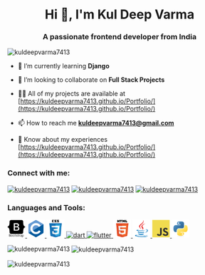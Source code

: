 <h1 align="center">Hi 👋, I'm Kul Deep Varma</h1>
<h3 align="center">A passionate frontend developer from India</h3>

<p align="left"> <img src="https://komarev.com/ghpvc/?username=kuldeepvarma7413&label=Profile%20views&color=0e75b6&style=flat" alt="kuldeepvarma7413" /> </p>


- 🌱 I’m currently learning **Django**

- 👯 I’m looking to collaborate on **Full Stack Projects**

- 👨‍💻 All of my projects are available at [https://kuldeepvarma7413.github.io/Portfolio/](https://kuldeepvarma7413.github.io/Portfolio/)

- 📫 How to reach me **kuldeepvarma7413@gmail.com**

- 📄 Know about my experiences [https://kuldeepvarma7413.github.io/Portfolio/](https://kuldeepvarma7413.github.io/Portfolio/)

<h3 align="left">Connect with me:</h3>
<p align="left">
<a href="https://linkedin.com/in/kuldeepvarma7413" target="blank"><img align="center" src="https://raw.githubusercontent.com/rahuldkjain/github-profile-readme-generator/master/src/images/icons/Social/linked-in-alt.svg" alt="kuldeepvarma7413" height="30" width="40" /></a>
<a href="https://instagram.com/kuldeepvarma7413" target="blank"><img align="center" src="https://raw.githubusercontent.com/rahuldkjain/github-profile-readme-generator/master/src/images/icons/Social/instagram.svg" alt="kuldeepvarma7413" height="30" width="40" /></a>
<a href="https://www.leetcode.com/kuldeepvarma7413" target="blank"><img align="center" src="https://raw.githubusercontent.com/rahuldkjain/github-profile-readme-generator/master/src/images/icons/Social/leet-code.svg" alt="kuldeepvarma7413" height="30" width="40" /></a>
</p>

<h3 align="left">Languages and Tools:</h3>
<p align="left"> <a href="https://getbootstrap.com" target="_blank" rel="noreferrer"> <img src="https://raw.githubusercontent.com/devicons/devicon/master/icons/bootstrap/bootstrap-plain-wordmark.svg" alt="bootstrap" width="40" height="40"/> </a> <a href="https://www.cprogramming.com/" target="_blank" rel="noreferrer"> <img src="https://raw.githubusercontent.com/devicons/devicon/master/icons/c/c-original.svg" alt="c" width="40" height="40"/> </a> <a href="https://www.w3schools.com/css/" target="_blank" rel="noreferrer"> <img src="https://raw.githubusercontent.com/devicons/devicon/master/icons/css3/css3-original-wordmark.svg" alt="css3" width="40" height="40"/> </a> <a href="https://dart.dev" target="_blank" rel="noreferrer"> <img src="https://www.vectorlogo.zone/logos/dartlang/dartlang-icon.svg" alt="dart" width="40" height="40"/> </a> <a href="https://flutter.dev" target="_blank" rel="noreferrer"> <img src="https://www.vectorlogo.zone/logos/flutterio/flutterio-icon.svg" alt="flutter" width="40" height="40"/> </a> <a href="https://www.w3.org/html/" target="_blank" rel="noreferrer"> <img src="https://raw.githubusercontent.com/devicons/devicon/master/icons/html5/html5-original-wordmark.svg" alt="html5" width="40" height="40"/> </a> <a href="https://www.java.com" target="_blank" rel="noreferrer"> <img src="https://raw.githubusercontent.com/devicons/devicon/master/icons/java/java-original.svg" alt="java" width="40" height="40"/> </a> <a href="https://developer.mozilla.org/en-US/docs/Web/JavaScript" target="_blank" rel="noreferrer"> <img src="https://raw.githubusercontent.com/devicons/devicon/master/icons/javascript/javascript-original.svg" alt="javascript" width="40" height="40"/> </a> <a href="https://www.python.org" target="_blank" rel="noreferrer"> <img src="https://raw.githubusercontent.com/devicons/devicon/master/icons/python/python-original.svg" alt="python" width="40" height="40"/> </a> </p>

<p><img align="left" src="https://github-readme-stats.vercel.app/api/top-langs?username=kuldeepvarma7413&show_icons=true&locale=en&layout=compact" alt="kuldeepvarma7413" /></p>

<p>&nbsp;<img align="center" src="https://github-readme-stats.vercel.app/api?username=kuldeepvarma7413&show_icons=true&locale=en" alt="kuldeepvarma7413" /></p>

<p><img align="center" src="https://github-readme-streak-stats.herokuapp.com/?user=kuldeepvarma7413&" alt="kuldeepvarma7413" /></p>
